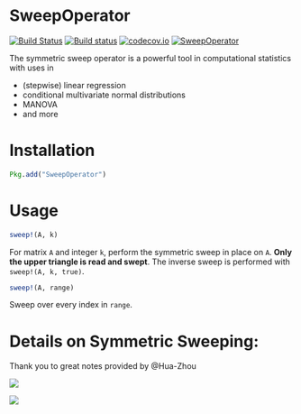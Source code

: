 # SweepOperator

[![Build Status](https://travis-ci.org/joshday/SweepOperator.jl.svg?branch=master)](https://travis-ci.org/joshday/SweepOperator.jl)
[![Build status](https://ci.appveyor.com/api/projects/status/at5bcso64joc6wbj/branch/master?svg=true)](https://ci.appveyor.com/project/joshday/sweepoperator-jl/branch/master)
[![codecov.io](http://codecov.io/github/joshday/SweepOperator.jl/coverage.svg?branch=master)](http://codecov.io/github/joshday/SweepOperator.jl?branch=master)
[![SweepOperator](http://pkg.julialang.org/badges/SweepOperator_0.5.svg)](http://pkg.julialang.org/?pkg=SweepOperator)


The symmetric sweep operator is a powerful tool in computational statistics with uses in

- (stepwise) linear regression
- conditional multivariate normal distributions
- MANOVA
- and more

# Installation

```julia
Pkg.add("SweepOperator")
```

# Usage

```julia
sweep!(A, k)
```

For matrix `A` and integer `k`, perform the symmetric sweep in place on `A`.  **Only the upper triangle is read and swept**.  The inverse sweep is performed with `sweep!(A, k, true)`.

```julia
sweep!(A, range)
```

Sweep over every index in `range`.


# Details on Symmetric Sweeping:
Thank you to great notes provided by @Hua-Zhou

![](https://cloud.githubusercontent.com/assets/8075494/17649366/f0c9e7da-6201-11e6-8646-27607933d531.png)

![](https://cloud.githubusercontent.com/assets/8075494/17649375/2afe0a1c-6202-11e6-8f99-ed34c580d804.png)

